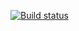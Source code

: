 [![Build status](https://ci.appveyor.com/api/projects/status/swlwp50dpf7ug8fg?svg=true)](https://ci.appveyor.com/project/scriperirk/api-ci)